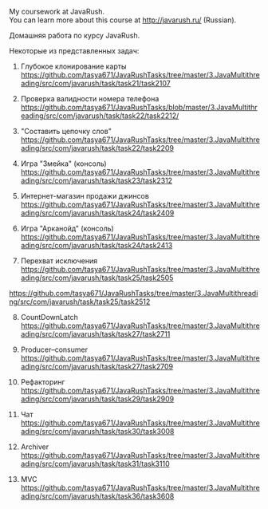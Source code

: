 
My coursework at JavaRush.<br>
You can learn more about this course at http://javarush.ru/ (Russian).

Домашняя работа по курсу JavaRush.<br>

Некоторые из представленных задач:
1. Глубокое клонирование карты
https://github.com/tasya671/JavaRushTasks/tree/master/3.JavaMultithreading/src/com/javarush/task/task21/task2107

2. Проверка валидности номера телефона
https://github.com/tasya671/JavaRushTasks/blob/master/3.JavaMultithreading/src/com/javarush/task/task22/task2212/

3. "Составить цепочку слов"
https://github.com/tasya671/JavaRushTasks/tree/master/3.JavaMultithreading/src/com/javarush/task/task22/task2209

4. Игра "Змейка" (консоль)
https://github.com/tasya671/JavaRushTasks/tree/master/3.JavaMultithreading/src/com/javarush/task/task23/task2312

5. Интернет-магазин продажи джинсов
https://github.com/tasya671/JavaRushTasks/tree/master/3.JavaMultithreading/src/com/javarush/task/task24/task2409

6. Игра "Арканойд" (консоль)
https://github.com/tasya671/JavaRushTasks/tree/master/3.JavaMultithreading/src/com/javarush/task/task24/task2413

7. Перехват исключения
https://github.com/tasya671/JavaRushTasks/tree/master/3.JavaMultithreading/src/com/javarush/task/task25/task2505

https://github.com/tasya671/JavaRushTasks/tree/master/3.JavaMultithreading/src/com/javarush/task/task25/task2512

8. CountDownLatch
https://github.com/tasya671/JavaRushTasks/tree/master/3.JavaMultithreading/src/com/javarush/task/task27/task2711

9. Producer–consumer
https://github.com/tasya671/JavaRushTasks/tree/master/3.JavaMultithreading/src/com/javarush/task/task27/task2709

10. Рефакторинг
https://github.com/tasya671/JavaRushTasks/tree/master/3.JavaMultithreading/src/com/javarush/task/task29/task2909

11. Чат
https://github.com/tasya671/JavaRushTasks/tree/master/3.JavaMultithreading/src/com/javarush/task/task30/task3008

12. Archiver
https://github.com/tasya671/JavaRushTasks/tree/master/3.JavaMultithreading/src/com/javarush/task/task31/task3110

13. MVC
https://github.com/tasya671/JavaRushTasks/tree/master/3.JavaMultithreading/src/com/javarush/task/task36/task3608


